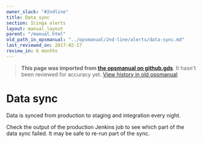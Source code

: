 ```yaml
---
owner_slack: "#2ndline"
title: Data sync
section: Icinga alerts
layout: manual_layout
parent: "/manual.html"
old_path_in_opsmanual: "../opsmanual/2nd-line/alerts/data-sync.md"
last_reviewed_on: 2017-02-17
review_in: 6 months
---
```




> **This page was imported from [the opsmanual on github.gds](https://github.gds/gds/opsmanual)**.
It hasn't been reviewed for accuracy yet.
[View history in old opsmanual](https://github.gds/gds/opsmanual/tree/master/2nd-line/alerts/data-sync.md)


# Data sync

Data is synced from production to staging and integration every night.

Check the output of the production Jenkins job to see which part of
the data sync failed. It may be safe to re-run part of the sync.
